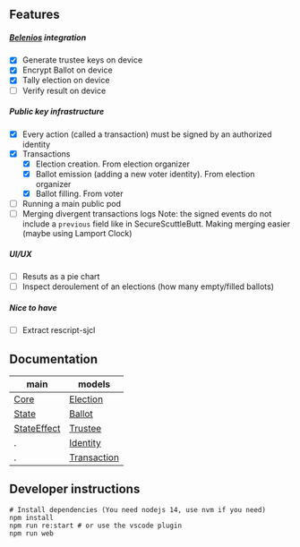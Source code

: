 ## Features

##### [Belenios](https://belenios.org) integration

- [x] Generate trustee keys on device
- [x] Encrypt Ballot on device
- [x] Tally election on device
- [ ] Verify result on device

##### Public key infrastructure

- [x] Every action (called a transaction) must be signed by an authorized identity
- [x] Transactions
	- [x] Election creation. From election organizer
	- [x] Ballot emission (adding a new voter identity). From election organizer
	- [x] Ballot filling. From voter
- [ ] Running a main public pod
- [ ] Merging divergent transactions logs
	Note: the signed events do not include a `previous` field like in SecureScuttleButt. Making merging easier (maybe using Lamport Clock) 

##### UI/UX

- [ ] Resuts as a pie chart
- [ ] Inspect deroulement of an elections (how many empty/filled ballots)

##### Nice to have

- [ ] Extract rescript-sjcl

## Documentation

main | models
-----|-------
[Core](https://scrutin-app.github.io/scrutin/src/Core.html) | [Election](https://scrutin-app.github.io/scrutin/src/model/Election.html)
[State](https://scrutin-app.github.io/scrutin/src/State.html) | [Ballot](https://scrutin-app.github.io/scrutin/src/model/Ballot.html)
[StateEffect](https://scrutin-app.github.io/scrutin/src/StateEffect.html) | [Trustee](https://scrutin-app.github.io/scrutin/src/model/Trustee.html)
. | [Identity](https://scrutin-app.github.io/scrutin/src/model/Identity.html)
. | [Transaction](https://scrutin-app.github.io/scrutin/src/model/Transaction.html)


## Developer instructions

```
# Install dependencies (You need nodejs 14, use nvm if you need)
npm install
npm run re:start # or use the vscode plugin
npm run web
```

<!--
## Release
[Web demo](https://demo.scrutin.app)
[Android apk](https://expo.dev/accounts/mlalisse/projects/scrutin/builds/e6bd66f5-ce96-4dac-b874-ab2c0a1f3b1b)
-->
